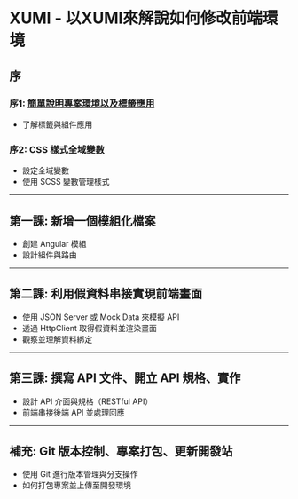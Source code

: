 # XUMI - 以XUMI來解說如何修改前端環境

## 序 
### 序1: [簡單說明專案環境以及標籤應用](./序1%20了解標籤與組件.md)
- 了解標籤與組件應用

### 序2: CSS 樣式全域變數
- 設定全域變數
- 使用 SCSS 變數管理樣式

---

## 第一課: 新增一個模組化檔案
- 創建 Angular 模組
- 設計組件與路由

---

## 第二課: 利用假資料串接實現前端畫面
- 使用 JSON Server 或 Mock Data 來模擬 API
- 透過 HttpClient 取得假資料並渲染畫面
- 觀察並理解資料綁定

---

## 第三課: 撰寫 API 文件、開立 API 規格、實作
- 設計 API 介面與規格（RESTful API）
- 前端串接後端 API 並處理回應

---

## 補充: Git 版本控制、專案打包、更新開發站
- 使用 Git 進行版本管理與分支操作
- 如何打包專案並上傳至開發環境
